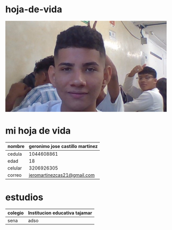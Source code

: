 # hoja-de-vida
![foto](https://github.com/geronimojose/hoja-de-vida/blob/main/WIN_20230227_08_12_43_Pro%20(2).jpg)
# mi hoja de vida
|nombre | geronimo jose castillo martinez |
|-------|--------------------------------|
|cedula | 1044608861                     |
|edad   | 18                             |
|celular| 3206926305                     |
|correo | jeromartinezcas21@gmail.com    |


# estudios


colegio| Institucion educativa tajamar |
-------|-------------------------------|
sena   | adso                          |

